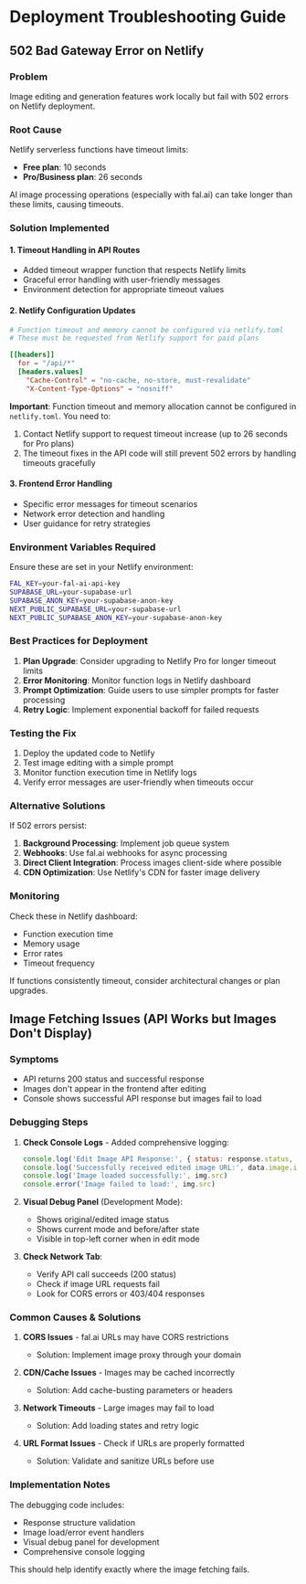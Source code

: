 # Deployment Troubleshooting Guide

## 502 Bad Gateway Error on Netlify

### Problem
Image editing and generation features work locally but fail with 502 errors on Netlify deployment.

### Root Cause
Netlify serverless functions have timeout limits:
- **Free plan**: 10 seconds
- **Pro/Business plan**: 26 seconds

AI image processing operations (especially with fal.ai) can take longer than these limits, causing timeouts.

### Solution Implemented

#### 1. Timeout Handling in API Routes
- Added timeout wrapper function that respects Netlify limits
- Graceful error handling with user-friendly messages
- Environment detection for appropriate timeout values

#### 2. Netlify Configuration Updates
```toml
# Function timeout and memory cannot be configured via netlify.toml
# These must be requested from Netlify support for paid plans

[[headers]]
  for = "/api/*"
  [headers.values]
    "Cache-Control" = "no-cache, no-store, must-revalidate"
    "X-Content-Type-Options" = "nosniff"
```

**Important**: Function timeout and memory allocation cannot be configured in `netlify.toml`. You need to:
1. Contact Netlify support to request timeout increase (up to 26 seconds for Pro plans)
2. The timeout fixes in the API code will still prevent 502 errors by handling timeouts gracefully

#### 3. Frontend Error Handling
- Specific error messages for timeout scenarios
- Network error detection and handling
- User guidance for retry strategies

### Environment Variables Required

Ensure these are set in your Netlify environment:

```bash
FAL_KEY=your-fal-ai-api-key
SUPABASE_URL=your-supabase-url
SUPABASE_ANON_KEY=your-supabase-anon-key
NEXT_PUBLIC_SUPABASE_URL=your-supabase-url
NEXT_PUBLIC_SUPABASE_ANON_KEY=your-supabase-anon-key
```

### Best Practices for Deployment

1. **Plan Upgrade**: Consider upgrading to Netlify Pro for longer timeout limits
2. **Error Monitoring**: Monitor function logs in Netlify dashboard
3. **Prompt Optimization**: Guide users to use simpler prompts for faster processing
4. **Retry Logic**: Implement exponential backoff for failed requests

### Testing the Fix

1. Deploy the updated code to Netlify
2. Test image editing with a simple prompt
3. Monitor function execution time in Netlify logs
4. Verify error messages are user-friendly when timeouts occur

### Alternative Solutions

If 502 errors persist:

1. **Background Processing**: Implement job queue system
2. **Webhooks**: Use fal.ai webhooks for async processing
3. **Direct Client Integration**: Process images client-side where possible
4. **CDN Optimization**: Use Netlify's CDN for faster image delivery

### Monitoring

Check these in Netlify dashboard:
- Function execution time
- Memory usage
- Error rates
- Timeout frequency

If functions consistently timeout, consider architectural changes or plan upgrades.

## Image Fetching Issues (API Works but Images Don't Display)

### Symptoms
- API returns 200 status and successful response
- Images don't appear in the frontend after editing
- Console shows successful API response but images fail to load

### Debugging Steps

1. **Check Console Logs** - Added comprehensive logging:
   ```javascript
   console.log('Edit Image API Response:', { status: response.status, data })
   console.log('Successfully received edited image URL:', data.image.image_url)
   console.log('Image loaded successfully:', img.src)
   console.error('Image failed to load:', img.src)
   ```

2. **Visual Debug Panel** (Development Mode):
   - Shows original/edited image status
   - Shows current mode and before/after state
   - Visible in top-left corner when in edit mode

3. **Check Network Tab**:
   - Verify API call succeeds (200 status)
   - Check if image URL requests fail
   - Look for CORS errors or 403/404 responses

### Common Causes & Solutions

1. **CORS Issues** - fal.ai URLs may have CORS restrictions
   - Solution: Implement image proxy through your domain
   
2. **CDN/Cache Issues** - Images may be cached incorrectly
   - Solution: Add cache-busting parameters or headers
   
3. **Network Timeouts** - Large images may fail to load
   - Solution: Add loading states and retry logic
   
4. **URL Format Issues** - Check if URLs are properly formatted
   - Solution: Validate and sanitize URLs before use

### Implementation Notes

The debugging code includes:
- Response structure validation
- Image load/error event handlers  
- Visual debug panel for development
- Comprehensive console logging

This should help identify exactly where the image fetching fails. 